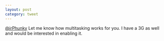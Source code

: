 ```yaml
---
layout: post
category: tweet
---
```

[@irPhunky](http://twitter.com/irPhunky) Let me know how multitasking works for you. I have a 3G as well and would be interested in enabling it.
